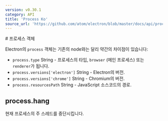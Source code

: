 ```yaml
---
version: v0.30.1
category: API
title: 'Process Ko'
source_url: 'https://github.com/atom/electron/blob/master/docs/api/process-ko.md'
---
```


﻿# 프로세스 객체

Electron의 `process` 객체는 기존의 node와는 달리 약간의 차이점이 있습니다:

* `process.type` String - 프로세스의 타입, `browser` (메인 프로세스) 또는 `renderer`가 됩니다.
* `process.versions['electron']` String - Electron의 버전.
* `process.versions['chrome']` String - Chromium의 버전.
* `process.resourcesPath` String - JavaScript 소스코드의 경로.

## process.hang

현재 프로세스의 주 스레드를 중단시킵니다.
